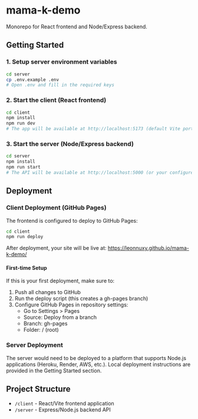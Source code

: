 # mama-k-demo

Monorepo for React frontend and Node/Express backend.

## Getting Started

### 1. Setup server environment variables

```sh
cd server
cp .env.example .env
# Open .env and fill in the required keys
```

### 2. Start the client (React frontend)

```sh
cd client
npm install
npm run dev
# The app will be available at http://localhost:5173 (default Vite port)
```

### 3. Start the server (Node/Express backend)

```sh
cd server
npm install
npm run start
# The API will be available at http://localhost:5000 (or your configured port)
```

## Deployment

### Client Deployment (GitHub Pages)

The frontend is configured to deploy to GitHub Pages:

```sh
cd client
npm run deploy
```

After deployment, your site will be live at: https://leonnuxy.github.io/mama-k-demo/

#### First-time Setup

If this is your first deployment, make sure to:

1. Push all changes to GitHub
2. Run the deploy script (this creates a gh-pages branch)
3. Configure GitHub Pages in repository settings:
   - Go to Settings > Pages
   - Source: Deploy from a branch
   - Branch: gh-pages
   - Folder: / (root)

### Server Deployment

The server would need to be deployed to a platform that supports Node.js applications (Heroku, Render, AWS, etc.). 
Local deployment instructions are provided in the Getting Started section.

## Project Structure

- `/client` - React/Vite frontend application
- `/server` - Express/Node.js backend API